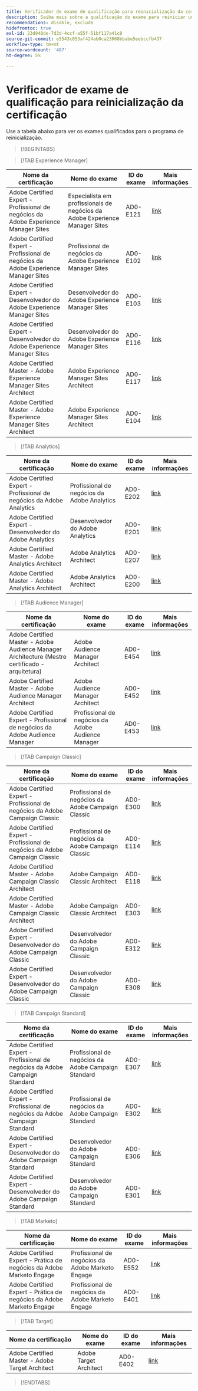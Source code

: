 ```yaml
---
title: Verificador de exame de qualificação para reinicialização da certificação
description: Saiba mais sobre a qualificação do exame para reiniciar um programa de certificação no Adobe.
recommendations: disable, exclude
hidefromtoc: true
exl-id: 23d948de-7d3d-4ccf-a55f-51bf117a41c8
source-git-commit: e5543c053af424ab0ca23068bbabe5eebccfb437
workflow-type: tm+mt
source-wordcount: '487'
ht-degree: 5%

---
```


# Verificador de exame de qualificação para reinicialização da certificação

Use a tabela abaixo para ver os exames qualificados para o programa de reinicialização.

>[!BEGINTABS]

>[!TAB Experience Manager]

| Nome da certificação | Nome do exame | ID do exame | Mais informações |
| --- | --- | --- | --- |
| Adobe Certified Expert - Profissional de negócios da Adobe Experience Manager Sites | Especialista em profissionais de negócios da Adobe Experience Manager Sites | AD0-E121 | [link](https://experienceleague.adobe.com/docs/certification/certification/restart-program.html) |
| Adobe Certified Expert - Profissional de negócios da Adobe Experience Manager Sites | Profissional de negócios da Adobe Experience Manager Sites | AD0-E102 | [link](https://experienceleague.adobe.com/docs/certification/certification/restart-program.html) |
| Adobe Certified Expert - Desenvolvedor do Adobe Experience Manager Sites | Desenvolvedor do Adobe Experience Manager Sites | AD0-E103 | [link](https://experienceleague.adobe.com/docs/certification/certification/restart-program.html) |
| Adobe Certified Expert - Desenvolvedor do Adobe Experience Manager Sites | Desenvolvedor do Adobe Experience Manager Sites | AD0-E116 | [link](https://experienceleague.adobe.com/docs/certification/certification/restart-program.html) |
| Adobe Certified Master - Adobe Experience Manager Sites Architect | Adobe Experience Manager Sites Architect | AD0-E117 | [link](https://experienceleague.adobe.com/docs/certification/certification/restart-program.html) |
| Adobe Certified Master - Adobe Experience Manager Sites Architect | Adobe Experience Manager Sites Architect | AD0-E104 | [link](https://experienceleague.adobe.com/docs/certification/certification/restart-program.html) |

>[!TAB Analytics]

| Nome da certificação | Nome do exame | ID do exame | Mais informações |
| --- | --- | --- | --- |
| Adobe Certified Expert - Profissional de negócios da Adobe Analytics | Profissional de negócios da Adobe Analytics | AD0-E202 | [link](https://experienceleague.adobe.com/docs/certification/certification/restart-program.html) |
| Adobe Certified Expert - Desenvolvedor do Adobe Analytics | Desenvolvedor do Adobe Analytics | AD0-E201 | [link](https://experienceleague.adobe.com/docs/certification/certification/restart-program.html) |
| Adobe Certified Master - Adobe Analytics Architect | Adobe Analytics Architect | AD0-E207 | [link](https://experienceleague.adobe.com/docs/certification/certification/restart-program.html) |
| Adobe Certified Master - Adobe Analytics Architect | Adobe Analytics Architect | AD0-E200 | [link](https://experienceleague.adobe.com/docs/certification/certification/restart-program.html) |

>[!TAB Audience Manager]

| Nome da certificação | Nome do exame | ID do exame | Mais informações |
| --- | --- | --- | --- |
| Adobe Certified Master - Adobe Audience Manager Architecture (Mestre certificado - arquitetura) | Adobe Audience Manager Architect | AD0-E454 | [link](https://experienceleague.adobe.com/docs/certification/certification/restart-program.html) |
| Adobe Certified Master - Adobe Audience Manager Architect | Adobe Audience Manager Architect | AD0-E452 | [link](https://experienceleague.adobe.com/docs/certification/certification/restart-program.html) |
| Adobe Certified Expert - Profissional de negócios da Adobe Audience Manager | Profissional de negócios da Adobe Audience Manager | AD0-E453 | [link](https://experienceleague.adobe.com/docs/certification/certification/restart-program.html) |

>[!TAB Campaign Classic]

| Nome da certificação | Nome do exame | ID do exame | Mais informações |
| --- | --- | --- | --- |
| Adobe Certified Expert - Profissional de negócios da Adobe Campaign Classic | Profissional de negócios da Adobe Campaign Classic | AD0-E300 | [link](https://experienceleague.adobe.com/docs/certification/certification/restart-program.html) |
| Adobe Certified Expert - Profissional de negócios da Adobe Campaign Classic | Profissional de negócios da Adobe Campaign Classic | AD0-E114 | [link](https://experienceleague.adobe.com/docs/certification/certification/restart-program.html) |
| Adobe Certified Master - Adobe Campaign Classic Architect | Adobe Campaign Classic Architect | AD0-E118 | [link](https://experienceleague.adobe.com/docs/certification/certification/restart-program.html) |
| Adobe Certified Master - Adobe Campaign Classic Architect | Adobe Campaign Classic Architect | AD0-E303 | [link](https://experienceleague.adobe.com/docs/certification/certification/restart-program.html) |
| Adobe Certified Expert - Desenvolvedor do Adobe Campaign Classic | Desenvolvedor do Adobe Campaign Classic | AD0-E312 | [link](https://experienceleague.adobe.com/docs/certification/certification/restart-program.html) |
| Adobe Certified Expert - Desenvolvedor do Adobe Campaign Classic | Desenvolvedor do Adobe Campaign Classic | AD0-E308 | [link](https://experienceleague.adobe.com/docs/certification/certification/restart-program.html) |

>[!TAB Campaign Standard]

| Nome da certificação | Nome do exame | ID do exame | Mais informações |
| --- | --- | --- | --- |
| Adobe Certified Expert - Profissional de negócios da Adobe Campaign Standard | Profissional de negócios da Adobe Campaign Standard | AD0-E307 | [link](https://experienceleague.adobe.com/docs/certification/certification/restart-program.html) |
| Adobe Certified Expert - Profissional de negócios da Adobe Campaign Standard | Profissional de negócios da Adobe Campaign Standard | AD0-E302 | [link](https://experienceleague.adobe.com/docs/certification/certification/restart-program.html) |
| Adobe Certified Expert - Desenvolvedor do Adobe Campaign Standard | Desenvolvedor do Adobe Campaign Standard | AD0-E306 | [link](https://experienceleague.adobe.com/docs/certification/certification/restart-program.html) |
| Adobe Certified Expert - Desenvolvedor do Adobe Campaign Standard | Desenvolvedor do Adobe Campaign Standard | AD0-E301 | [link](https://experienceleague.adobe.com/docs/certification/certification/restart-program.html) |

>[!TAB Marketo]

| Nome da certificação | Nome do exame | ID do exame | Mais informações |
| --- | --- | --- | --- |
| Adobe Certified Expert - Prática de negócios da Adobe Marketo Engage | Profissional de negócios da Adobe Marketo Engage | AD0-E552 | [link](https://experienceleague.adobe.com/docs/certification/certification/restart-program.html) |
| Adobe Certified Expert - Prática de negócios da Adobe Marketo Engage | Profissional de negócios da Adobe Marketo Engage | AD0-E401 | [link](https://experienceleague.adobe.com/docs/certification/certification/restart-program.html) |

>[!TAB Target]

| Nome da certificação | Nome do exame | ID do exame | Mais informações |
| --- | --- | --- | --- |
| Adobe Certified Master - Adobe Target Architect | Adobe Target Architect | AD0-E402 | [link](https://experienceleague.adobe.com/docs/certification/certification/restart-program.html) |

>[!ENDTABS]
